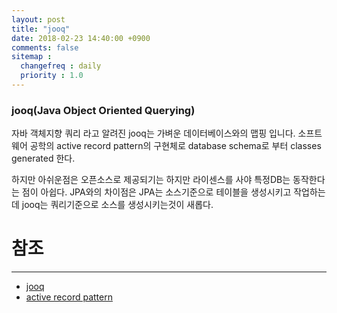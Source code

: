 ```yaml
---
layout: post
title: "jooq"
date: 2018-02-23 14:40:00 +0900
comments: false
sitemap :
  changefreq : daily
  priority : 1.0
---
```


### jooq(Java Object Oriented Querying)

자바 객체지향 쿼리 라고 알려진 jooq는 가벼운 데이터베이스와의 맵핑 입니다.
소프트웨어 공학의 active record pattern의 구현체로 database schema로 부터  classes generated 한다.

하지만 아쉬운점은 오픈소스로 제공되기는 하지만 라이센스를 사야 특정DB는 동작한다는 점이 아쉽다.
JPA와의 차이점은 JPA는 소스기준으로 테이블을 생성시키고 작업하는데 jooq는 쿼리기준으로 소스를 생성시키는것이 새롭다.


# 참조 
-----
* [jooq](https://www.jooq.org/)
* [active record pattern](https://www.martinfowler.com/eaaCatalog/activeRecord.html)
